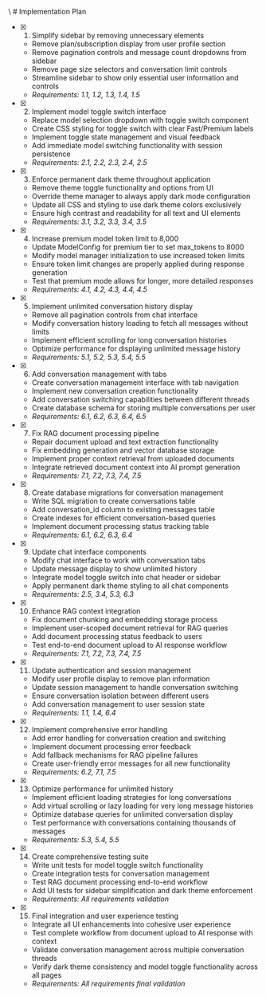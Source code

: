 \ # Implementation Plan

- [x] 1. Simplify sidebar by removing unnecessary elements
  - Remove plan/subscription display from user profile section
  - Remove pagination controls and message count dropdowns from sidebar
  - Remove page size selectors and conversation limit controls
  - Streamline sidebar to show only essential user information and controls
  - _Requirements: 1.1, 1.2, 1.3, 1.4, 1.5_

- [x] 2. Implement model toggle switch interface
  - Replace model selection dropdown with toggle switch component
  - Create CSS styling for toggle switch with clear Fast/Premium labels
  - Implement toggle state management and visual feedback
  - Add immediate model switching functionality with session persistence
  - _Requirements: 2.1, 2.2, 2.3, 2.4, 2.5_

- [x] 3. Enforce permanent dark theme throughout application
  - Remove theme toggle functionality and options from UI
  - Override theme manager to always apply dark mode configuration
  - Update all CSS and styling to use dark theme colors exclusively
  - Ensure high contrast and readability for all text and UI elements
  - _Requirements: 3.1, 3.2, 3.3, 3.4, 3.5_

- [x] 4. Increase premium model token limit to 8,000
  - Update ModelConfig for premium tier to set max_tokens to 8000
  - Modify model manager initialization to use increased token limits
  - Ensure token limit changes are properly applied during response generation
  - Test that premium mode allows for longer, more detailed responses
  - _Requirements: 4.1, 4.2, 4.3, 4.4, 4.5_

- [x] 5. Implement unlimited conversation history display
  - Remove all pagination controls from chat interface
  - Modify conversation history loading to fetch all messages without limits
  - Implement efficient scrolling for long conversation histories
  - Optimize performance for displaying unlimited message history
  - _Requirements: 5.1, 5.2, 5.3, 5.4, 5.5_

- [x] 6. Add conversation management with tabs
  - Create conversation management interface with tab navigation
  - Implement new conversation creation functionality
  - Add conversation switching capabilities between different threads
  - Create database schema for storing multiple conversations per user
  - _Requirements: 6.1, 6.2, 6.3, 6.4, 6.5_

- [x] 7. Fix RAG document processing pipeline
  - Repair document upload and text extraction functionality
  - Fix embedding generation and vector database storage
  - Implement proper context retrieval from uploaded documents
  - Integrate retrieved document context into AI prompt generation
  - _Requirements: 7.1, 7.2, 7.3, 7.4, 7.5_

- [x] 8. Create database migrations for conversation management
  - Write SQL migration to create conversations table
  - Add conversation_id column to existing messages table
  - Create indexes for efficient conversation-based queries
  - Implement document processing status tracking table
  - _Requirements: 6.1, 6.2, 6.3, 6.4_

- [x] 9. Update chat interface components
  - Modify chat interface to work with conversation tabs
  - Update message display to show unlimited history
  - Integrate model toggle switch into chat header or sidebar
  - Apply permanent dark theme styling to all chat components
  - _Requirements: 2.5, 3.4, 5.3, 6.3_

- [x] 10. Enhance RAG context integration
  - Fix document chunking and embedding storage process
  - Implement user-scoped document retrieval for RAG queries
  - Add document processing status feedback to users
  - Test end-to-end document upload to AI response workflow
  - _Requirements: 7.1, 7.2, 7.3, 7.4, 7.5_

- [x] 11. Update authentication and session management
  - Modify user profile display to remove plan information
  - Update session management to handle conversation switching
  - Ensure conversation isolation between different users
  - Add conversation management to user session state
  - _Requirements: 1.1, 1.4, 6.4_

- [x] 12. Implement comprehensive error handling
  - Add error handling for conversation creation and switching
  - Implement document processing error feedback
  - Add fallback mechanisms for RAG pipeline failures
  - Create user-friendly error messages for all new functionality
  - _Requirements: 6.2, 7.1, 7.5_

- [x] 13. Optimize performance for unlimited history
  - Implement efficient loading strategies for long conversations
  - Add virtual scrolling or lazy loading for very long message histories
  - Optimize database queries for unlimited conversation display
  - Test performance with conversations containing thousands of messages
  - _Requirements: 5.3, 5.4, 5.5_

- [x] 14. Create comprehensive testing suite
  - Write unit tests for model toggle switch functionality
  - Create integration tests for conversation management
  - Test RAG document processing end-to-end workflow
  - Add UI tests for sidebar simplification and dark theme enforcement
  - _Requirements: All requirements validation_

- [x] 15. Final integration and user experience testing
  - Integrate all UI enhancements into cohesive user experience
  - Test complete workflow from document upload to AI response with context
  - Validate conversation management across multiple conversation threads
  - Verify dark theme consistency and model toggle functionality across all pages
  - _Requirements: All requirements final validation_